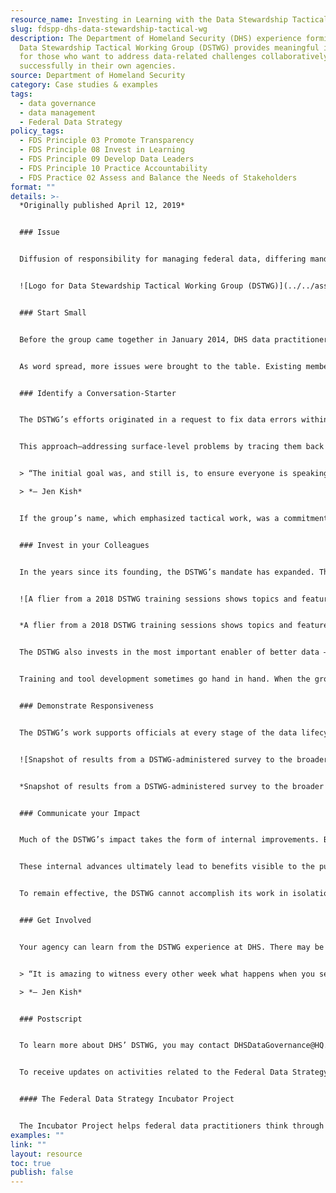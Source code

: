 ```yaml
---
resource_name: Investing in Learning with the Data Stewardship Tactical Working Group at DHS
slug: fdspp-dhs-data-stewardship-tactical-wg
description: The Department of Homeland Security (DHS) experience forming the
  Data Stewardship Tactical Working Group (DSTWG) provides meaningful insights
  for those who want to address data-related challenges collaboratively and
  successfully in their own agencies.
source: Department of Homeland Security
category: Case studies & examples
tags:
  - data governance
  - data management
  - Federal Data Strategy
policy_tags:
  - FDS Principle 03 Promote Transparency
  - FDS Principle 08 Invest in Learning
  - FDS Principle 09 Develop Data Leaders
  - FDS Principle 10 Practice Accountability
  - FDS Practice 02 Assess and Balance the Needs of Stakeholders
format: ""
details: >-
  *Originally published April 12, 2019*


  ### Issue


  Diffusion of responsibility for managing federal data, differing mandates across operating and support units, and various levels of data know-how among officials – these are among the factors that can make data-related issues especially challenging. To tackle these challenges, the Department of Homeland Security, one of the largest and most federated government organizations, brought together data practitioners of all stripes to find solutions, learn from each other, and set standards applicable department-wide. The DHS experience forming the Data Stewardship Tactical Working Group (DSTWG) provides meaningful insights for those who want to address data-related challenges collaboratively and successfully in their own agencies.


  ![Logo for Data Stewardship Tactical Working Group (DSTWG)](../../assets/media/2018-12-13-image002.png "Logo for Data Stewardship Tactical Working Group (DSTWG)")


  ### Start Small


  Before the group came together in January 2014, DHS data practitioners Jennifer Kish and Curtis Ross often ran into missing data problems and bureaucratic obstacles. Soon, they began convening a group of similarly frustrated colleagues who were determined to forge a path forward. Every other week, participants brought specific challenges to the group to collectively problem-solve.


  As word spread, more issues were brought to the table. Existing members recruited additional colleagues with the right knowledge and skills to be part of the solution. In this way, the DSTWG grew from the bottom up, rather than forming as a response to a top-down directive. Over five years, the group grew from 12 people troubleshooting and supporting each other to a formally-empowered group of 600 employees from across a wide spectrum of operations and support roles.


  ### Identify a Conversation-Starter


  The DSTWG’s efforts originated in a request to fix data errors within US Citizenship and Immigration Services (USCIS) systems. Thousands of records were affected, requiring manual repair and workarounds. The early DSTWG members were able to locate and fix the source of the issue: a reference data code that was established in Customs and Boarder Protection (CBP) and never adopted by linked systems. Having corrected the underlying problem, the group went on to develop a related reference data standard and appoint a steward to oversee change management of that standard.


  This approach–addressing surface-level problems by tracing them back to their process and accountability origins–became standard operating procedure for the DSTWG. The group went on to develop the DHS Standard Tables, data assets shared across DHS systems as a ‘single source of truth,’ which in turn proved helpful in identifying data practices not aligned at every level of the enterprise. The Department-wide nature of the DHS Standard Tables grabbed the attention of previously non-participating data practitioners, drawing them to the group and the coalescing ‘data community’ at DHS.


  > “The initial goal was, and still is, to ensure everyone is speaking the same language (standards and glossaries), create data ownership (source and stewards), and to stop viewing data quality and integrity issues in a negative way, but rather as an opportunity to improve our information.”  

  > *— Jen Kish*


  If the group’s name, which emphasized tactical work, was a commitment to address concrete issues, then its first projects represented an early down payment on that commitment. By solving concrete problems, the DSTWG earned trust and credibility with cross-Department stakeholders and attracted new initiative proposals in the process.


  ### Invest in your Colleagues


  In the years since its founding, the DSTWG’s mandate has expanded. The group has built tools to help colleagues wrangle data, assemble data sharing agreements, and complete other tasks related to solving not just the technical, but also the legal and practical challenges involved in maximizing value from data. The group is currently moving these tools off of the Department intranet and into Collibra, software that will support various elements of Departmental data governance, such as data cataloging, metadata management, reference materials, policy documents, data usage monitoring, and data sharing.


  ![A flier from a 2018 DSTWG training sessions shows topics and featured speaker.](../../assets/media/2018-12-13-image003.png "A flier from a 2018 DSTWG training sessions shows topics and featured speaker.")


  *A flier from a 2018 DSTWG training sessions shows topics and featured speaker.*


  The DSTWG also invests in the most important enabler of better data – Department employees. The group sponsors classroom training in data governance as well as informal walk-throughs of Department data processes and tools. Developing data literacy and knowledge has provided Department personnel with the right vocabulary to work with the DSTWG and solve problems collaboratively.


  Training and tool development sometimes go hand in hand. When the group builds new repeatable processes and templates that go beyond tackling the immediate issue to address the root cause, it then trains stakeholders in the newly-established toolset to bring them up to speed.


  ### Demonstrate Responsiveness


  The DSTWG’s work supports officials at every stage of the data lifecycle: the clerk capturing survey responses, the operator responsible for records management, the developer setting up an API call, and the people who need to share, report, or understand Department data. The DSTWG issues annual surveys to prioritize the needs of these diverse stakeholders and determine its high-level agenda for the subsequent year. Publishing the results of the survey is an important way to ‘close the loop,’ ensuring the community sees how the group is shaping its work in response to stakeholder requests.


  ![Snapshot of results from a DSTWG-administered survey to the broader data community.](../../assets/media/2018-12-13-image004.png "Snapshot of results from a DSTWG-administered survey to the broader data community.")


  *Snapshot of results from a DSTWG-administered survey to the broader data community.*


  ### Communicate your Impact


  Much of the DSTWG’s impact takes the form of internal improvements. Bringing legacy environments into compliance with modern standards has improved data quality. Developing tools has decreased data-sharing friction. Establishing lines of accountability has promoted active management of programs’ common standards.


  These internal advances ultimately lead to benefits visible to the public. The DHS Location Standard Expansion effort is a great illustration of how operational improvements can come about through work at the data standards level. For example, someone required to interview with the Department prior to completion of a document request must be provided with an interview location. Without well-managed location standards, the person might receive conflicting information, leading to delayed service delivery, increased call center load, and damaged organizational credibility.


  To remain effective, the DSTWG cannot accomplish its work in isolation. Communications efforts, such as regular brief-outs to senior decision-makers, are critical to hard-wiring the group’s progress into the Department’s operating procedures. The DHS Immigration Data Integration Initiative Executive Steering Committee (IDII ESC) formally recognizes stewards. DHS USCIS have also formally recognized the DSTWG by awarding the community with the Management Directive Award for Exceptional Service. These communication and recognition efforts ensure that people know what sorts of problems the group can help solve and how to bring their queries to the group’s attention.


  ### Get Involved


  Your agency can learn from the DSTWG experience at DHS. There may be a data community already active at your agency and, if so, join! If not, try convening one yourself – and do not be afraid to start small! Make a commitment to unify, build trust, learn together, and support one another. Demonstrate responsiveness by surveying your colleagues about which tools and training would help their programs improve. Share those results and make sure you respond to them with concrete action aimed at serving your colleagues’ needs. While you help work through their challenges, you will have a great opportunity to demonstrate the finer points of good data management!


  > “It is amazing to witness every other week what happens when you see people empowered and moving in sync, always willing to step up, and in, to support each other.”  

  > *— Jen Kish*


  ### Postscript


  To learn more about DHS’ DSTWG, you may contact DHSDataGovernance@HQ.DHS.Gov. Jennifer Kish is the Data Governance Chair for the Immigration Domain at DHS. Curtis Ross is the Data Governance, Standards lead for the Immigration Domain at DHS. Both Jen and Curtis facilitate and provide support services to the stewards and community of the DSTWG.


  To receive updates on activities related to the Federal Data Strategy, please [sign up for the newsletter](https://public.govdelivery.com/accounts/USGSA/subscribers/new?topic_id=USGSA_756).


  #### The Federal Data Strategy Incubator Project


  The Incubator Project helps federal data practitioners think through how to improve government services, enabling the public to get the most out of federal data. This Proof Point and others will highlight the many successes and challenges data innovators face every day, revealing valuable lessons learned to share with data practitioners throughout government.
examples: ""
link: ""
layout: resource
toc: true
publish: false
---
```

